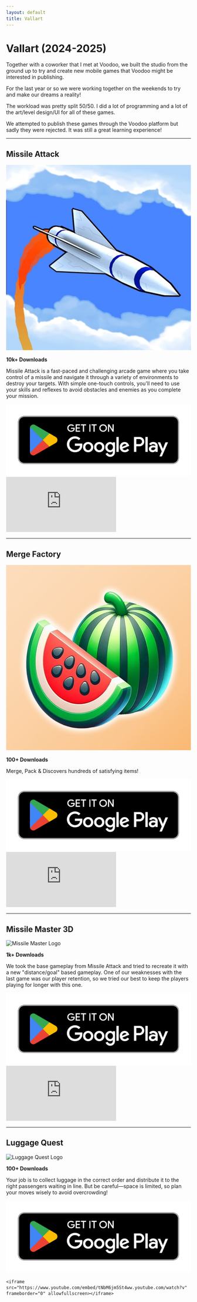```yaml
---
layout: default
title: Vallart
---
```


# Vallart (2024-2025)

Together with a coworker that I met at Voodoo, we built the studio from the ground up to try and create new mobile games that Voodoo might be interested in publishing.

For the last year or so we were working together on the weekends to try and make our dreams a reality! 

The workload was pretty split 50/50. I did a lot of programming and a lot of the art/level design/UI for all of these games. 

We attempted to publish these games through the Voodoo platform but sadly they were rejected. It was still a great learning experience!

---

## Missile Attack

<div class="game-section">
  <div class="game-info">
    <img src="assets/images/ma.jpg" alt="Missile Attack Logo" class="game-icon">
    <p><strong>10k+ Downloads</strong></p>
    <p>Missile Attack is a fast-paced and challenging arcade game where you take control of a missile and navigate it through a variety of environments to destroy your targets. With simple one-touch controls, you'll need to use your skills and reflexes to avoid obstacles and enemies as you complete your mission.</p>
    <a href="https://play.google.com/store/apps/details?id=com.VallartStudios.MissileAttack&hl=en" target="_blank">
      <img src="assets/images/play-store-badge.png" alt="Download on the Play Store" class="play-store-badge">
    </a>
  </div>
  <div class="game-video">
    <iframe src="https://www.youtube.com/embed/?v=cEA12Vj141o" frameborder="0" allowfullscreen></iframe>
  </div>
</div>

---

## Merge Factory

<div class="game-section">
  <div class="game-info">
    <img src="assets/images/mf.jpg" alt="Merge Factory Logo" class="game-icon">
    <p><strong>100+ Downloads</strong></p>
    <p>Merge, Pack & Discovers hundreds of satisfying items!</p>
    <a href="https://play.google.com/store/apps/details?id=com.vallartstudios.mergefactory&hl=en" target="_blank">
      <img src="assets/images/play-store-badge.png" alt="Download on the Play Store" class="play-store-badge">
    </a>
  </div>
  <div class="game-video">
    <iframe src="https://www.youtube.com/embed/v=dDD0e2OKhdw" frameborder="0" allowfullscreen></iframe>
  </div>
</div>

---

## Missile Master 3D

<div class="game-section">
  <div class="game-info">
    <img src="assets/images/mm3d.jpg" alt="Missile Master Logo" class="game-icon">
    <p><strong>1k+ Downloads</strong></p>
    <p>We took the base gameplay from Missile Attack and tried to recreate it with a new "distance/goal" based gameplay. One of our weaknesses with the last game was our player retention, so we tried our best to keep the players playing for longer with this one.</p>
    <a href="https://play.google.com/store/apps/details?id=com.vallartstudios.missilemaster3d&hl=en" target="_blank">
      <img src="assets/images/play-store-badge.png" alt="Download on the Play Store" class="play-store-badge">
    </a>
  </div>
  <div class="game-video">
    <iframe src="https://www.youtube.com/embed/v=TkTi_4xVpqQ" frameborder="0" allowfullscreen></iframe>
  </div>
</div>

---

## Luggage Quest

<div class="game-section">
  <div class="game-info">
    <img src="assets/images/lq.jpg" alt="Luggage Quest Logo" class="game-icon">
    <p><strong>100+ Downloads</strong></p>
    <p>Your job is to collect luggage in the correct order and distribute it to the right passengers waiting in line. But be careful—space is limited, so plan your moves wisely to avoid overcrowding!</p>
    <a href="https://play.google.com/store/apps/details?id=com.vallartstudios.luggagequest" target="_blank">
      <img src="assets/images/play-store-badge.png" alt="Download on the Play Store" class="play-store-badge">
    </a>
  </div>
  <div class="game-video">
		 
    <iframe src="https://www.youtube.com/embed/tNbM6jm5St4ww.youtube.com/watch?v" frameborder="0" allowfullscreen></iframe>
  </div>
</div>